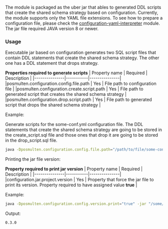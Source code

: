 
The module is packaged as the uber jar that ables to generated DDL scripts that create the shared schema strategy based on configuration. 
Currently, the module supports only the YAML file extensions. 
To see how to prepare a configuration file, please check the [configuration-yaml-interpreter](../configuration-yaml-interpreter) module.
The jar file required JAVA version 8 or newer.

### Usage
Executable jar based on configuration generates two SQL script files that contain DDL statements that create the shared schema strategy. 
The other one has a DDL statement that drops strategy.

__Properties required to generate scripts__
| Property name |   Required    |   Description |
|---------------|-----------|---------------|
|posmulten.configuration.config.file.path   |   Yes |   File path to configuration file  |
|posmulten.configuration.create.script.path |   Yes |   File path to generated script that creates the shared schema strategy |
|posmulten.configuration.drop.script.path   |   Yes |   File path to generated script that drops the shared schema strategy |

Example:

Generate scripts for the some-conf.yml configuration file. 
The DDL statements that create the shared schema strategy are going to be stored in the create_script.sql file and those ones that drop it are going to be stored in the drop_script.sql file.

```bash
java -Dposmulten.configuration.config.file.path="/path/to/file/some-conf.yml" -Dposmulten.configuration.create.script.path="/some/dir/create_script.sql" -Dposmulten.configuration.drop.script.path="path/for/drop/script/drop_script.sql" -jar "/some/path/configuration-jar-jar-with-dependencies.jar"
```

Printing the jar file version:

__Property required to print jar version__
| Property name |   Required    |   Description |
|---------------|-----------|---------------|
|configuration.jar.project.version   |   Yes |   Property that force the jar file to print its version. Property required to have assigned value __true__  |

Example:

```bash
java -Dposmulten.configuration.config.version.print="true" -jar "/some/path/configuration-jar-jar-with-dependencies.jar"
```

Output:

```bash
0.3.0
```